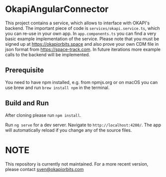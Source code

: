# OkapiAngularConnector

This project contains a service, which allows to interface with OKAPI's backend. The important piece of code is `services/okapi.service.ts`, which you can re-use in your own app. In `app.components.ts` you can find a very basic example implementation of the service. Please note that you must be signed up at https://okapiorbits.space and also prove your own CDM file in json format from https://space-track.com. In future iterations more example calls to the backend will be implemented.  

## Prerequisite 

You need to have npm installed, e.g. from npmjs.org or on macOS you can use brew and run `brew install npm` in the terminal.

## Build and Run

After cloning please run `npm install`.

Run `ng serve` for a dev server. Navigate to `http://localhost:4200/`. The app will automatically reload if you change any of the source files.

# NOTE
This repository is currently not maintained. For a more recent version, please contact sven@okapiorbits.com
